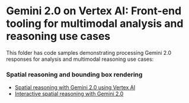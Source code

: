 
# Gemini 2.0 on Vertex AI: Front-end tooling for multimodal analysis and reasoning use cases

This folder has code samples demonstrating processing Gemini 2.0 responses for analysis and multimodal reasoning use cases:

### Spatial reasoning and bounding box rendering

- [Spatial reasoning with Gemini 2.0 using Vertex AI](https://github.com/GoogleCloudPlatform/generative-ai/blob/main/gemini/use-cases/spatial-understanding/spatial_understanding.ipynb)
- [Interactive spatial reasoning with Gemini 2.0](./spatial_reasoning_app_for_gemini2.ipynb)
